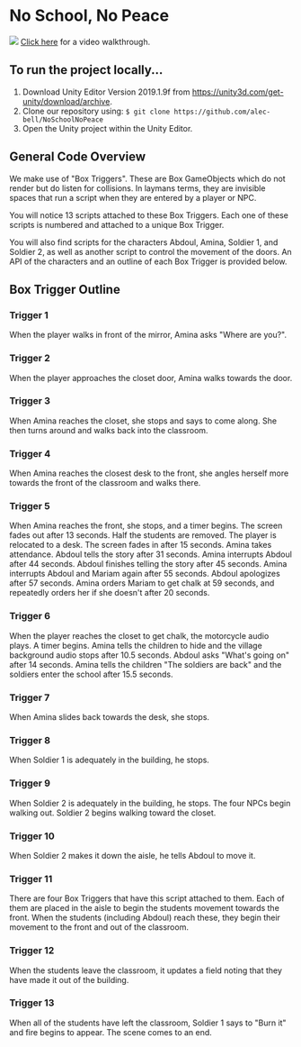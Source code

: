 # No School, No Peace

![](screenshot.png)
[Click here](https://youtu.be/vFU3gN4FAFw) for a video walkthrough.

## To run the project locally...
1. Download Unity Editor Version 2019.1.9f from https://unity3d.com/get-unity/download/archive.
2. Clone our repository using:
`$ git clone https://github.com/alec-bell/NoSchoolNoPeace`
3. Open the Unity project within the Unity Editor.

## General Code Overview
We make use of "Box Triggers". These are Box GameObjects which do not render but do listen for collisions. In laymans terms, they are invisible spaces that run a script when they are entered by a player or NPC.

You will notice 13 scripts attached to these Box Triggers. Each one of these scripts is numbered and attached to a unique Box Trigger.

You will also find scripts for the characters Abdoul, Amina, Soldier 1, and Soldier 2, as well as another script to control the movement of the doors. An API of the characters and an outline of each Box Trigger is provided below.

## Box Trigger Outline

### Trigger 1
When the player walks in front of the mirror, Amina asks "Where are you?".

### Trigger 2
When the player approaches the closet door, Amina walks towards the door.

### Trigger 3
When Amina reaches the closet, she stops and says to come along. She then turns around and walks back into the classroom.

### Trigger 4
When Amina reaches the closest desk to the front, she angles herself more towards the front of the classroom and walks there.

### Trigger 5
When Amina reaches the front, she stops, and a timer begins.
The screen fades out after 13 seconds. Half the students are removed. The player is relocated to a desk.
The screen fades in after 15 seconds. Amina takes attendance.
Abdoul tells the story after 31 seconds.
Amina interrupts Abdoul after 44 seconds.
Abdoul finishes telling the story after 45 seconds.
Amina interrupts Abdoul and Mariam again after 55 seconds.
Abdoul apologizes after 57 seconds.
Amina orders Mariam to get chalk at 59 seconds, and repeatedly orders her if she doesn't after 20 seconds.

### Trigger 6
When the player reaches the closet to get chalk, the motorcycle audio plays. A timer begins.
Amina tells the children to hide and the village background audio stops after 10.5 seconds.
Abdoul asks "What's going on" after 14 seconds.
Amina tells the children "The soldiers are back" and the soldiers enter the school after 15.5 seconds.

### Trigger 7
When Amina slides back towards the desk, she stops.

### Trigger 8
When Soldier 1 is adequately in the building, he stops.

### Trigger 9
When Soldier 2 is adequately in the building, he stops.
The four NPCs begin walking out.
Soldier 2 begins walking toward the closet.

### Trigger 10
When Soldier 2 makes it down the aisle, he tells Abdoul to move it.

### Trigger 11
There are four Box Triggers that have this script attached to them. Each of them are placed in the aisle to begin the students movement towards the front.
When the students (including Abdoul) reach these, they begin their movement to the front and out of the classroom.

### Trigger 12
When the students leave the classroom, it updates a field noting that they have made it out of the building.

### Trigger 13
When all of the students have left the classroom, Soldier 1 says to "Burn it" and fire begins to appear.
The scene comes to an end.

